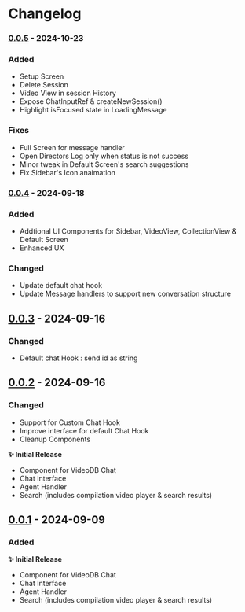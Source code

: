 # Changelog

### [0.0.5]() - 2024-10-23

### Added
- Setup Screen
- Delete Session
- Video View in session History
- Expose ChatInputRef & createNewSession()
- Highlight isFocused state in LoadingMessage 

### Fixes
- Full Screen for <ChatVideo/> message handler
- Open Directors Log only when status is not success
- Minor tweak in Default Screen's search suggestions
- Fix Sidebar's Icon anaimation


### [0.0.4]() - 2024-09-18

### Added
- Addtional UI Components for Sidebar, VideoView, CollectionView &  Default Screen 
- Enhanced UX 

### Changed
- Update default chat hook
- Update Message handlers to support new conversation structure


## [0.0.3]() - 2024-09-16

### Changed
- Default chat Hook : send id as string


## [0.0.2]() - 2024-09-16

### Changed

- Support for Custom Chat Hook
- Improve interface for default Chat Hook
- Cleanup Components

**✨ Initial Release**

- Component for VideoDB Chat
- Chat Interface
- Agent Handler
- Search (includes compilation video player & search results)

## [0.0.1]() - 2024-09-09

### Added

**✨ Initial Release**

- Component for VideoDB Chat
- Chat Interface
- Agent Handler
- Search (includes compilation video player & search results)